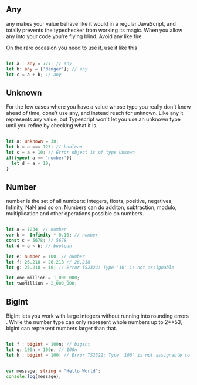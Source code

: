 ## Any

any makes your value behave like it would in a regular JavaScript, and totally
prevents the typechecker from working its magic. When you allow any into your
code you're flying blind. Avoid any like fire.

On the rare occasion you need to use it, use it like this

```ts

let a : any = 777; // any
let b: any = ['danger']; // any
let c = a + b; // any
```

## Unknown

For the few cases where you have a value whose type you really don't know
ahead of time, done't use any, and instead reach for unknown. Like any
it represents any value, but Typescript won't let you use an unknown type
until you refine by checking what it is.  

```ts

let a: unknown = 30;
let b = a === 123; // boolean
let c = a + 10; // Error object is of type Unkown  
if(typeof a == 'number'){
  let d = a + 10;
}

```

## Number

number is the set of all numbers: integers, floats, positive, negatives,
Infinity, NaN and so on. Numbers can do additon, subtraction, modulo, multiplication
and other operations possible on numbers.

```ts

let a = 1234; // number
var b =  Infinity * 0.10; // number
const c = 5678; // 5678
let d = a < b; // boolean

let e: number = 100; // number
let f: 26.218 = 26.218 // 26.218
let g: 26.218 = 10; // Error TS2322: Type '10' is not assignable

let one_million = 1_000_000;
let twoMillion = 2_000_000;

```

## BigInt

BigInt lets you work with large integers without running into rounding errors
. While the number type  can only represent whole numbers up to 2**53,
bigint can represent numbers larger than that.

```ts

let f : bigint = 100n; // bigint
let g: 100n = 100n; // 100n
let h : bigint = 100; // Error TS2322: Type '100' is not assignable to type bigint


var message: string = "Hello World";
console.log(message);

```
